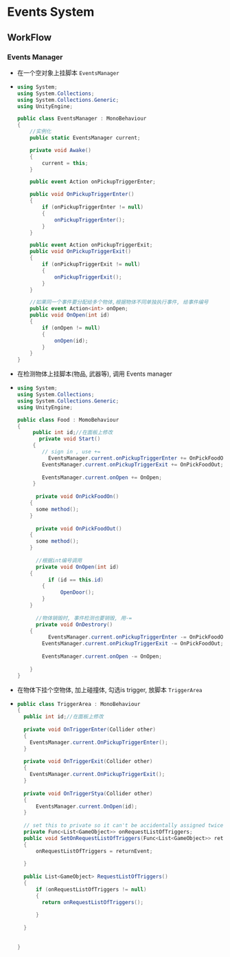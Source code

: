 # Events System

## WorkFlow

### Events Manager

- 在一个空对象上挂脚本 `EventsManager`

- ```c#
  using System;
  using System.Collections;
  using System.Collections.Generic;
  using UnityEngine;
  
  public class EventsManager : MonoBehaviour
  {
      //实例化 
      public static EventsManager current;
  
      private void Awake()
      {
          current = this;
      }
  
      public event Action onPickupTriggerEnter;
  
      public void OnPickupTriggerEnter()
      {
          if (onPickupTriggerEnter != null)
          {
              onPickupTriggerEnter();
          }
      }
  
      public event Action onPickupTriggerExit;
      public void OnPickupTriggerExit()
      {
          if (onPickupTriggerExit != null)
          {
              onPickupTriggerExit();
          }
      }
  
      //如果同一个事件要分配给多个物体,根据物体不同单独执行事件, 给事件编号
      public event Action<int> onOpen;
      public void OnOpen(int id)
      {
          if (onOpen != null)
          {
              onOpen(id);
          }
      }
  }
  ```

- 在检测物体上挂脚本(物品, 武器等), 调用 Events manager

- ```c#
  using System;
  using System.Collections;
  using System.Collections.Generic;
  using UnityEngine;
  
  public class Food : MomoBehaviour
  {
       public int id;//在面板上修改
  		 private void Start()
       {
          // sign in , use +=
         	EventsManager.current.onPickupTriggerEnter += OnPickFoodOn;
          EventsManager.current.onPickupTriggerExit += OnPickFoodOut;
         
          EventsManager.current.onOpen += OnOpen;
       }
    
    	private void OnPickFoodOn()
      {
        some method();
      }
    
    	private void OnPickFoodOut()
      {
        some method();
      }	 
    
    	//根据int编号调用
    	private void OnOpen(int id)
      {
        	if (id == this.id)
          {
          		OpenDoor();  
          }
      }
    
    	//物体销毁时, 事件检测也要销毁, 用-=
    	private void OnDestrory()
      {
        	EventsManager.current.onPickupTriggerEnter -= OnPickFoodOn;
          EventsManager.current.onPickupTriggerExit -= OnPickFoodOut;
         
          EventsManager.current.onOpen -= OnOpen;
        
      }
  }
  ```

- 在物体下挂个空物体, 加上碰撞体, 勾选is trigger, 放脚本 `TriggerArea`

- ```c#
  public class TriggerArea : MonoBehaviour
  {
    public int id;//在面板上修改
    
    private void OnTriggerEnter(Collider other)
    {
      EventsManager.current.OnPickupTriggerEnter(); 
    }
    
    private void OnTriggerExit(Collider other)
    {
      EventsManager.current.OnPickupTriggerExit(); 
    }
    
    private void OnTriggerStya(Collider other)
    {
      	EventsManager.current.OnOpen(id);
    }
    
    // set this to private so it can't be accidentally assigned twice
    private Func<List<GameObject>> onRequestListOfTriggers;
    public void SetOnRequestListOfTriggers(Func<List<GameObject>> returnEvent )
    {
      	onRequestListOfTriggers = returnEvent;
      
    }
    
    public List<GameObject> RequestListOfTriggers()
    {
      	if (onRequestListOfTriggers != null)
        {
          return onRequestListOfTriggers();
          
        }
      
    }
      
    
  }
  ```

  



